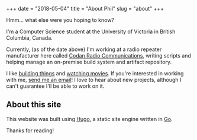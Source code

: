 +++
date = "2018-05-04"
title = "About Phil"
slug = "about"
+++

Hmm… what else were you hoping to know?

I'm a Computer Science student at the University of Victoria in British Columbia, Canada.

Currently, (as of the date above) I'm working at a radio repeater manufacturer here called [Codan Radio Communications](https://www.codanradio.com), writing scripts and helping manage an on-premise build system and artifact repository.

I like [building things](https://github.com/phildenhoff) and [watching movies](https://letterboxd.com/OverHonour/films). If you're interested in working with me, [send me an email](mailto:phildenhoff@gmail.com)! I love to hear about new projects, although I can't guarantee I'll be able to work on it.

## About this site

This website was built using [Hugo](https://gohugo.io/), a static site engine written in [Go](http://golang.org/).

Thanks for reading!
